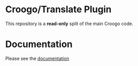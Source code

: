 # Croogo/Translate Plugin

This repository is a **read-only** split of the main Croogo code.

# Documentation

Please see the [documentation](http://docs.vamshop.com/3.0)
